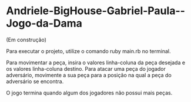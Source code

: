 # Andriele-BigHouse-Gabriel-Paula--Jogo-da-Dama
(Em construção)

Para executar o projeto, utilize o comando ruby main.rb no terminal.

Para movimentar a peça, insira o valores linha-coluna da peça desejada e os valores linha-coluna destino.
Para atacar uma peça do jogador adversário, movimente a sua peça para a posição na qual a peça do adversário se encontra. 

O jogo termina quando algum dos jogadores não possui mais peças.
